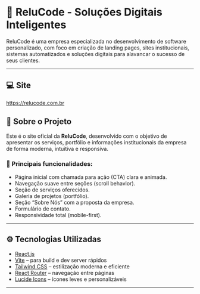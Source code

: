 # 🚀 ReluCode - Soluções Digitais Inteligentes

ReluCode é uma empresa especializada no desenvolvimento de software personalizado, com foco em criação de landing pages, sites institucionais, sistemas automatizados e soluções digitais para alavancar o sucesso de seus clientes.

---

## 💻​ Site

https://relucode.com.br

## 🧠 Sobre o Projeto

Este é o site oficial da **ReluCode**, desenvolvido com o objetivo de apresentar os serviços, portfólio e informações institucionais da empresa de forma moderna, intuitiva e responsiva.

### 🎯 Principais funcionalidades:

- Página inicial com chamada para ação (CTA) clara e animada.
- Navegação suave entre seções (scroll behavior).
- Seção de serviços oferecidos.
- Galeria de projetos (portfólio).
- Seção “Sobre Nós” com a proposta da empresa.
- Formulário de contato.
- Responsividade total (mobile-first).

---

## ⚙️ Tecnologias Utilizadas

- [React.js](https://reactjs.org/)
- [Vite](https://vitejs.dev/) – para build e dev server rápidos
- [Tailwind CSS](https://tailwindcss.com/) – estilização moderna e eficiente
- [React Router](https://reactrouter.com/) – navegação entre páginas
- [Lucide Icons](https://lucide.dev/) – ícones leves e personalizáveis

---
